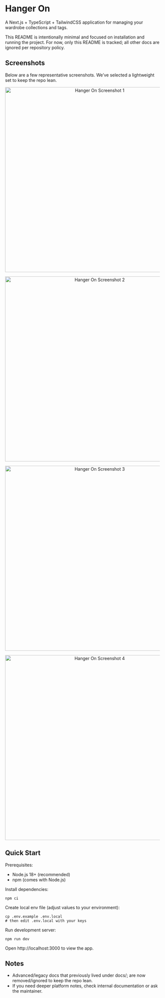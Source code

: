 # Hanger On

A Next.js + TypeScript + TailwindCSS application for managing your wardrobe collections and tags.

This README is intentionally minimal and focused on installation and running the project. For now, only this README is tracked; all other docs are ignored per repository policy.

## Screenshots

Below are a few representative screenshots. We’ve selected a lightweight set to keep the repo lean.

<p align="center">
  <img alt="Hanger On Screenshot 1" src="screenshots/webp/screenshot-01.webp" width="600" />
</p>

<p align="center">
  <img alt="Hanger On Screenshot 2" src="screenshots/webp/screenshot-02.webp" width="600" />
</p>

<p align="center">
  <img alt="Hanger On Screenshot 3" src="screenshots/webp/screenshot-03.webp" width="600" />
</p>

<p align="center">
  <img alt="Hanger On Screenshot 4" src="screenshots/webp/screenshot-04.webp" width="600" />
</p>

## Quick Start

Prerequisites:
- Node.js 18+ (recommended)
- npm (comes with Node.js)

Install dependencies:

```
npm ci
```

Create local env file (adjust values to your environment):

```
cp .env.example .env.local
# then edit .env.local with your keys
```

Run development server:

```
npm run dev
```

Open http://localhost:3000 to view the app.

## Notes
- Advanced/legacy docs that previously lived under docs/; are now removed/ignored to keep the repo lean.
- If you need deeper platform notes, check internal documentation or ask the maintainer.